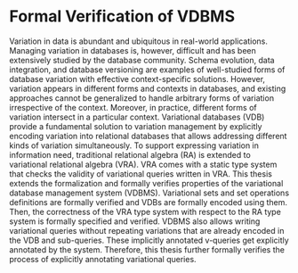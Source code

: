 # Formal Verification of VDBMS
Variation in data is abundant and ubiquitous in real-world applications. Managing variation in databases is, however, difficult and has been extensively studied by the database community. Schema evolution, data integration, and database versioning are examples of well-studied forms of database variation with effective context-specific solutions. However, 
variation appears in different forms and contexts in databases, and existing approaches cannot be generalized to handle arbitrary forms of variation irrespective of the context. 
Moreover, in practice, different forms of variation intersect in a particular context. Variational databases (VDB) provide a fundamental solution to variation management by explicitly encoding variation into relational databases that allows addressing different kinds of variation simultaneously. To support expressing variation in information need, traditional relational algebra (RA) is extended to variational relational algebra (VRA). VRA comes with a static type system that checks the validity of variational queries written in VRA. This thesis extends the formalization and formally verifies properties of the variational database management system (VDBMS). Variational sets and set operations definitions are formally verified and VDBs are formally encoded using them. Then, the correctness of the VRA type system with respect to the RA type system is formally specified and verified. VDBMS also allows writing variational queries without repeating variations that are already encoded in the VDB and sub-queries. These implicitly annotated v-queries get explicitly annotated by the system. Therefore, this thesis further formally verifies the process of explicitly annotating variational queries. 

